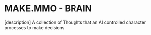 # MAKE.MMO - BRAIN

[description]
A collection of Thoughts that an AI controlled character processes to make decisions
